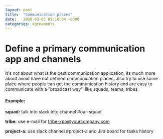 ```yaml
---
layout: post
title:  "Communication places"
date:   2020-03-05 09:10:04 -0300
categories: agreements
---
```

# Define a primary communication app and channels

It's not about what is the best communication application, its much more about avoid have not defined communication places, also try to use some place where people can get the communication history and are easy to communicate with a "broadcast way", like squads, teams, tribes

#### Example:
**squad:** talk into slack into channel #our-squad

**tribe:** use e-mail for tribe-xpo@yourcompany.com

**project-a:** use slack channel #project-a and Jira board for tasks history
